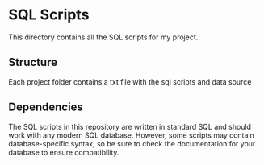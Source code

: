<h1>SQL Scripts</h1>
<p>This directory contains all the SQL scripts for my project.</p>

<h2>Structure</h2>
<p>Each project folder contains a txt file with the sql scripts and data source </p>

<h2>Dependencies</h2>
<p>The SQL scripts in this repository are written in standard SQL and should work with any modern SQL database. However, some scripts may contain database-specific syntax, so be sure to check the documentation for your database to ensure compatibility.</p>
